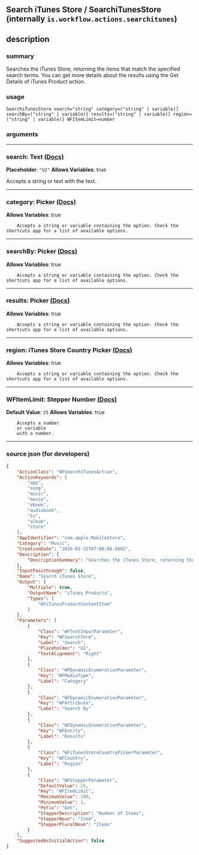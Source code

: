 
## Search iTunes Store / SearchiTunesStore (internally `is.workflow.actions.searchitunes`)


## description

### summary

Searches the iTunes Store, returning the items that match the specified search terms. You can get more details about the results using the Get Details of iTunes Product action.


### usage
```
SearchiTunesStore search="string" category=("string" | variable)] searchBy=("string" | variable)] results=("string" | variable)] region=("string" | variable)] WFItemLimit=number
```

### arguments

---

### search: Text [(Docs)](https://pfgithub.github.io/shortcutslang/gettingstarted#text-field)
**Placeholder**: `"U2"`
**Allows Variables**: true



Accepts a string 
or text
with the text.

---

### category: Picker [(Docs)](https://pfgithub.github.io/shortcutslang/gettingstarted#other-fields)
**Allows Variables**: true



		Accepts a string or variable containing the option. Check the shortcuts app for a list of available options. 

---

### searchBy: Picker [(Docs)](https://pfgithub.github.io/shortcutslang/gettingstarted#other-fields)
**Allows Variables**: true



		Accepts a string or variable containing the option. Check the shortcuts app for a list of available options. 

---

### results: Picker [(Docs)](https://pfgithub.github.io/shortcutslang/gettingstarted#other-fields)
**Allows Variables**: true



		Accepts a string or variable containing the option. Check the shortcuts app for a list of available options. 

---

### region: iTunes Store Country Picker [(Docs)](https://pfgithub.github.io/shortcutslang/gettingstarted#other-fields)
**Allows Variables**: true



		Accepts a string or variable containing the option. Check the shortcuts app for a list of available options. 

---

### WFItemLimit: Stepper Number [(Docs)](https://pfgithub.github.io/shortcutslang/gettingstarted#stepper-number-fields)
**Default Value**: `25`
**Allows Variables**: true



		Accepts a number 
		or variable
		with a number.

---

### source json (for developers)

```json
{
	"ActionClass": "WFSearchiTunesAction",
	"ActionKeywords": [
		"app",
		"song",
		"music",
		"movie",
		"ebook",
		"audiobook",
		"tv",
		"album",
		"store"
	],
	"AppIdentifier": "com.apple.MobileStore",
	"Category": "Music",
	"CreationDate": "2016-03-15T07:00:00.000Z",
	"Description": {
		"DescriptionSummary": "Searches the iTunes Store, returning the items that match the specified search terms. You can get more details about the results using the Get Details of iTunes Product action."
	},
	"InputPassthrough": false,
	"Name": "Search iTunes Store",
	"Output": {
		"Multiple": true,
		"OutputName": "iTunes Products",
		"Types": [
			"WFiTunesProductContentItem"
		]
	},
	"Parameters": [
		{
			"Class": "WFTextInputParameter",
			"Key": "WFSearchTerm",
			"Label": "Search",
			"Placeholder": "U2",
			"TextAlignment": "Right"
		},
		{
			"Class": "WFDynamicEnumerationParameter",
			"Key": "WFMediaType",
			"Label": "Category"
		},
		{
			"Class": "WFDynamicEnumerationParameter",
			"Key": "WFAttribute",
			"Label": "Search By"
		},
		{
			"Class": "WFDynamicEnumerationParameter",
			"Key": "WFEntity",
			"Label": "Results"
		},
		{
			"Class": "WFiTunesStoreCountryPickerParameter",
			"Key": "WFCountry",
			"Label": "Region"
		},
		{
			"Class": "WFStepperParameter",
			"DefaultValue": 25,
			"Key": "WFItemLimit",
			"MaximumValue": 100,
			"MinimumValue": 1,
			"Pefix": "Get",
			"StepperDescription": "Number of Items",
			"StepperNoun": "Item",
			"StepperPluralNoun": "Items"
		}
	],
	"SuggestedAsInitialAction": false
}
```

